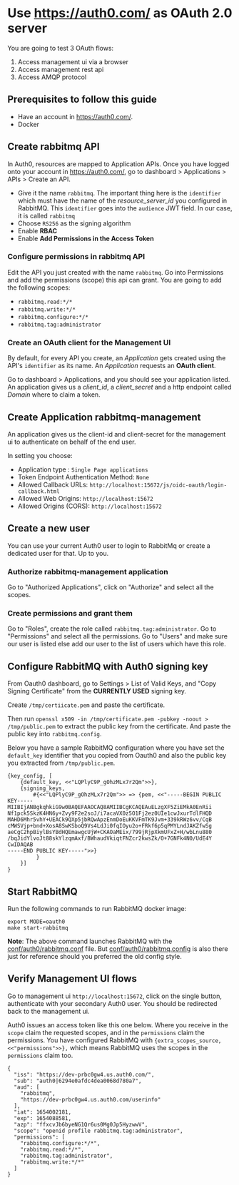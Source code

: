 # Use https://auth0.com/ as OAuth 2.0 server

You are going to test 3 OAuth flows:
1. Access management ui via a browser
2. Access management rest api
3. Access AMQP protocol

## Prerequisites to follow this guide

- Have an account in https://auth0.com/.
- Docker

## Create rabbitmq API

In Auth0, resources are mapped to Application APIs. Once you have logged onto your account in https://auth0.com/, go to dashboard > Applications > APIs > Create an API.

- Give it the name `rabbitmq`. The important thing here is the `identifier` which must have the name of the *resource_server_id* you configured in RabbitMQ. This `identifier` goes into the `audience` JWT field. In our case, it is called `rabbitmq`
- Choose `RS256` as the signing algorithm
- Enable **RBAC**
- Enable **Add Permissions in the Access Token**

### Configure permissions in rabbitmq API

Edit the API you just created with the name `rabbitmq`. Go into Permissions and add the permissions (scope) this api can grant.
You are going to add the following scopes:
- `rabbitmq.read:*/*`
- `rabbitmq.write:*/*`
- `rabbitmq.configure:*/*`
- `rabbitmq.tag:administrator`

### Create an OAuth client for the Management UI

By default, for every API you create, an *Application* gets created using the API's `identifier` as its name.
An *Application* requests an **OAuth client**.

Go to dashboard > Applications, and you should see your application listed. An application gives us a *client_id*, a *client_secret* and a http endpoint called *Domain* where to claim a token.

## Create Application rabbitmq-management

An application gives us the client-id and client-secret for the management ui to authenticate on behalf
of the end user.

In setting you choose:
- Application type : `Single Page applications`
- Token Endpoint Authentication Method:  `None`
- Allowed Callback URLs: `http://localhost:15672/js/oidc-oauth/login-callback.html`
- Allowed Web Origins: `http://localhost:15672`
- Allowed Origins (CORS): `http://localhost:15672`


## Create a new user

You can use your current Auth0 user to login to RabbitMq or create a dedicated user for that. Up to you.

### Authorize rabbitmq-management application

Go to "Authorized Applications", click on "Authorize" and select all the scopes.

### Create permissions and grant them

Go to "Roles", create the role called `rabbitmq.tag:administrator`. Go to "Permissions" and
select all the permissions. Go to "Users" and make sure our user is listed else add our user to the
list of users which have this role.


## Configure RabbitMQ with Auth0 signing key

From Oauth0 dashboard, go to Settings > List of Valid Keys, and "Copy Signing Certificate" from the **CURRENTLY USED** signing key.

Create `/tmp/certiicate.pem` and paste the certificate.

Then run `openssl x509 -in /tmp/certificate.pem -pubkey -noout > /tmp/public.pem` to extract the public key from the certificate. And paste the public key into `rabbitmq.config`.

Below you have a sample RabbitMQ configuration where you have set the `default_key` identifier that you copied from
Oauth0 and also the public key you extracted from `/tmp/public.pem`.

```
{key_config, [
	{default_key, <<"LQPlyC9P_gOhzMLx7r2Qm">>},
	{signing_keys,
		#{<<"LQPlyC9P_gOhzMLx7r2Qm">> => {pem, <<"-----BEGIN PUBLIC KEY-----
MIIBIjANBgkqhkiG9w0BAQEFAAOCAQ8AMIIBCgKCAQEAuELzgXF5ZiEMkA0EnRii
Nf1pck5SkzK4HN6y+Zvy9F2e2soJ/i7acaVX0z5O1Fj2ez0UIe1cwJxurTdlFHQD
MAHD6Mhr5vhY+UEACk9QXp5jbRQwApzEnmDoEuKKVFmTK9Jvm+339kRWz6vv/CqB
cMWSVjp+bnd+XosA8SwKSboQ9Vs4LdJi0fqIOyu2o+FRkf6p5qPMYLndJAKZfwSg
aeCgC2hpBiylBsYBdHQEmawgcUjW+CKAOaMEix/799jRjpXkmUFxZ+H/wbLnu880
/bqJidYlvoJt88skYlzqmAxf/BWhaudVkiqtFNZcr2kwsZk/O+7GNFk4N0/UdE4Y
CwIDAQAB
-----END PUBLIC KEY-----">>}
		 }
	}]
}

```

## Start RabbitMQ

Run the following commands to run RabbitMQ docker image:

```
export MODE=oauth0
make start-rabbitmq
```

**Note**: The above command launches RabbitMQ with the [conf/auth0/rabbitmq.conf](conf/auth0/rabbitmq.conf) file.
But [conf/auth0/rabbitmq.config](conf/auth0/rabbitmq.config) is also there just for reference should you preferred
the old config style. 

## Verify Management UI flows

Go to management ui `http://localhost:15672`, click on the single button, authenticate
with your secondary Auth0 user. You should be redirected back to the management ui.

Auth0 issues an access token like this one below. Where you receive in the `scope` claim
the requested scopes, and in the `permissions` claim the permissions. You have configured
RabbitMQ with `{extra_scopes_source, <<"permissions">>},` which means RabbitMQ uses
the scopes in the `permissions` claim too.

```
{
  "iss": "https://dev-prbc0gw4.us.auth0.com/",
  "sub": "auth0|6294e0afdc4dea0068d780a7",
  "aud": [
    "rabbitmq",
    "https://dev-prbc0gw4.us.auth0.com/userinfo"
  ],
  "iat": 1654002181,
  "exp": 1654088581,
  "azp": "ffxcvJb6byeNG1Qr6us0Mg0Jp5HyzwwV",
  "scope": "openid profile rabbitmq.tag:administrator",
  "permissions": [
    "rabbitmq.configure:*/*",
    "rabbitmq.read:*/*",
    "rabbitmq.tag:administrator",
    "rabbitmq.write:*/*"
  ]
}
```
